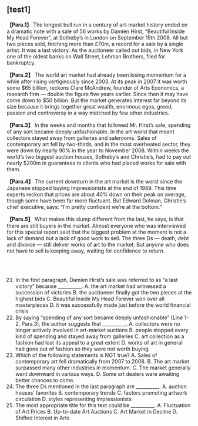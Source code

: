 ## [test1]

**【Para.1】** The longest bull run in a century of art-market history ended on a dramatic note with a
sale of 56 works by Damien Hirst, “Beautiful Inside My Head Forever”, at Sotheby’s in London
on September 15th 2008. All but two pieces sold, fetching more than £70m, a record for a sale by
a single artist. It was a last victory. As the auctioneer called out bids, in New York one of the
oldest banks on Wall Street, Lehman Brothers, filed for bankruptcy.

**【Para.2】** The world art market had already been losing momentum for a while after rising
vertiginously since 2003. At its peak in 2007 it was worth some $65 billion, reckons Clare
McAndrew, founder of Arts Economics, a research firm — double the figure five years earlier.
Since then it may have come down to $50 billion. But the market generates interest far beyond its
size because it brings together great wealth, enormous egos, greed, passion and controversy in a
way matched by few other industries.

**【Para.3】** In the weeks and months that followed Mr. Hirst’s sale, spending of any sort became
deeply unfashionable. In the art world that meant collectors stayed away from galleries and
salerooms. Sales of contemporary art fell by two-thirds, and in the most overheated sector, they
were down by nearly 90% in the year to November 2008. Within weeks the world’s two biggest
auction houses, Sotheby’s and Christie’s, had to pay out nearly $200m in guarantees to clients who
had placed works for sale with them.

**【Para.4】** The current downturn in the art market is the worst since the Japanese stopped buying
Impressionists at the end of 1989. This time experts reckon that prices are about 40% down on
their peak on average, though some have been far more fluctuant. But Edward Dolman, Christie’s
chief executive, says: “I’m pretty confident we’re at the bottom.”

**【Para.5】** What makes this slump different from the last, he says, is that there are still buyers in the
market. Almost everyone who was interviewed for this special report said that the biggest problem
at the moment is not a lack of demand but a lack of good work to sell. The three Ds — death, debt
and divorce — still deliver works of art to the market. But anyone who does not have to sell is
keeping away, waiting for confidence to return.

<br><br>

21. In the first paragraph, Damien Hirst’s sale was referred to as “a last victory” because
__________.
A. the art market had witnessed a succession of victories
B. the auctioneer finally got the two pieces at the highest bids
C. Beautiful Inside My Head Forever won over all masterpieces
D. it was successfully made just before the world financial crisis
22. By saying “spending of any sort became deeply unfashionable” (Line 1-2, Para.3), the author
suggests that __________.
A. collectors were no longer actively involved in art-market auctions
B. people stopped every kind of spending and stayed away from galleries
C. art collection as a fashion had lost its appeal to a great extent
D. works of art in general had gone out of fashion so they were not worth buying
23. Which of the following statements is NOT true?
A. Sales of contemporary art fell dramatically from 2007 to 2008.
B. The art market surpassed many other industries in momentum.
C. The market generally went downward in various ways.
D. Some art dealers were awaiting better chances to come.
24. The three Ds mentioned in the last paragraph are __________.
A. auction houses’ favorites
B. contemporary trends
C. factors promoting artwork circulation
D. styles representing Impressionists
25. The most appropriate title for this text could be __________.
A. Fluctuation of Art Prices
B. Up-to-date Art Auctions
C. Art Market in Decline
D. Shifted Interest in Arts
